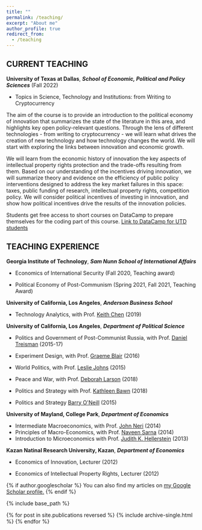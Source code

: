 ```yaml
---
title: ""
permalink: /teaching/
excerpt: "About me"
author_profile: true
redirect_from: 
  - /teaching
---
```

 
## CURRENT TEACHING 

**University of Texas at Dallas**, ***School of Economic, Political and Policy Sciences*** (Fall 2022)           

 * Topics in Science, Technology and Institutions: from Writing to Cryptocurrency
 
The aim of the course is to provide an introduction to the political economy of innovation that summarizes the state of the literature in this area, and highlights key open policy-relevant questions. Through the lens of different technologies - from writing to cryptocurrency - we will learn what drives the creation of new technology and how technology changes the world. We will start with exploring the links between innovation and economic growth. 

We will learn from the economic history of innovation the key aspects of intellectual property rights protection and the trade-offs resulting from them. Based on our understanding of the incentives driving innovation, we will summarize theory and evidence on the efficiency of public policy interventions designed to address the key market failures in this space: taxes, public funding of research, intellectual property rights, competition policy. We will consider political incentives of investing in innovation, and show how political incentives drive the results of the innovation policies. 

Students get free access to short courses on DataCamp to prepare themselves for the coding part of this course. [Link to DataCamp for UTD students](#link)


## TEACHING EXPERIENCE

**Georgia  Institute of Technology**, ***Sam Nunn School of International Affairs***             

 * Economics of International Security (Fall 2020, Teaching award)

 * Political Economy of Post-Communism (Spring 2021, Fall 2021, Teaching Award)

**University of California, Los Angeles**, ***Anderson Business School***
 
 * Technology Analytics, with Prof. [Keith Chen](https://www.anderson.ucla.edu/faculty_pages/keith.chen/) (2019)


**University of California, Los Angeles**, ***Department of Political Science***

  * Politics and Government of Post-Communist Russia, with Prof. [Daniel Treisman](https://www.danieltreisman.org/) (2015-17)

  * Experiment Design, with Prof. [Graeme Blair](https://graemeblair.com/) (2016)

  * World Politics, with Prof. [Leslie Johns](https://www.polisci.ucla.edu/people/leslie-johns) (2015)

  * Peace and War, with Prof. [Deborah Larson](https://polisci.ucla.edu/people/deborah-larson) (2018)

  * Politics and Strategy with Prof. [Kathleen Bawn](https://polisci.ucla.edu/people/kathleen-bawn) (2018)

  * Politics and Strategy [Barry O'Neill](https://polisci.ucla.edu/people/barry-oneill) (2015)

**University of Mayland, College Park**, ***Department of Economics***

 * Intermediate Macroeconomics, with Prof. [John Neri](https://www.econ.umd.edu/facultyprofile/neri/john) (2014)
 * Principles of Macro-Economics, with Prof. [Naveen Sarna](https://www.econ.umd.edu/facultyprofile/sarna/naveen) (2014)
 * Introduction to Microeconomics with Prof. [Judith K. Hellerstein](https://www.econ.umd.edu/facultyprofile/hellerstein/judith-k) (2013)

**Kazan Natinal Research University, Kazan**,  ***Department of Economics***

  * Economics of Innovation, Lecturer (2012)

  * Economics of Intellectual Property Rights, Lecturer (2012)



{% if author.googlescholar %}
  You can also find my articles on <u><a href="{{author.googlescholar}}">my Google Scholar profile</a>.</u>
{% endif %}

{% include base_path %}

{% for post in site.publications reversed %}
  {% include archive-single.html %}
{% endfor %}
